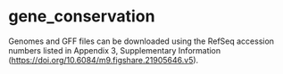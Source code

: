 # gene_conservation
Genomes and GFF files can be downloaded using the RefSeq accession numbers listed in Appendix 3, 
Supplementary Information (https://doi.org/10.6084/m9.figshare.21905646.v5).
